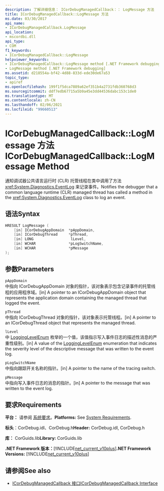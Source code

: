 ```yaml
---
description: 了解详细信息： ICorDebugManagedCallback：： LogMessage 方法
title: ICorDebugManagedCallback::LogMessage 方法
ms.date: 03/30/2017
api_name:
- ICorDebugManagedCallback.LogMessage
api_location:
- mscordbi.dll
api_type:
- COM
f1_keywords:
- ICorDebugManagedCallback::LogMessage
helpviewer_keywords:
- ICorDebugManagedCallback::LogMessage method [.NET Framework debugging]
- LogMessage method [.NET Framework debugging]
ms.assetid: d218554a-bf42-4d88-833d-ede30de67a53
topic_type:
- apiref
ms.openlocfilehash: 199f1f5dca7889a62ef351b4a2731fdb360768d3
ms.sourcegitcommit: ddf7edb67715a5b9a45e3dd44536dabc153c1de0
ms.translationtype: MT
ms.contentlocale: zh-CN
ms.lasthandoff: 02/06/2021
ms.locfileid: "99660513"
---
```

# <a name="icordebugmanagedcallbacklogmessage-method"></a><span data-ttu-id="b980c-103">ICorDebugManagedCallback::LogMessage 方法</span><span class="sxs-lookup"><span data-stu-id="b980c-103">ICorDebugManagedCallback::LogMessage Method</span></span>

<span data-ttu-id="b980c-104">通知调试器公共语言运行时 (CLR) 托管线程在类中调用了方法 <xref:System.Diagnostics.EventLog> 来记录事件。</span><span class="sxs-lookup"><span data-stu-id="b980c-104">Notifies the debugger that a common language runtime (CLR) managed thread has called a method in the <xref:System.Diagnostics.EventLog> class to log an event.</span></span>  
  
## <a name="syntax"></a><span data-ttu-id="b980c-105">语法</span><span class="sxs-lookup"><span data-stu-id="b980c-105">Syntax</span></span>  
  
```cpp  
HRESULT LogMessage (  
    [in] ICorDebugAppDomain  *pAppDomain,  
    [in] ICorDebugThread     *pThread,  
    [in] LONG                 lLevel,  
    [in] WCHAR               *pLogSwitchName,  
    [in] WCHAR               *pMessage  
);  
```  
  
## <a name="parameters"></a><span data-ttu-id="b980c-106">参数</span><span class="sxs-lookup"><span data-stu-id="b980c-106">Parameters</span></span>  

 `pAppDomain`  
 <span data-ttu-id="b980c-107">中指向 ICorDebugAppDomain 对象的指针，该对象表示包含记录事件的托管线程的应用程序域。</span><span class="sxs-lookup"><span data-stu-id="b980c-107">[in] A pointer to an ICorDebugAppDomain object that represents the application domain containing the managed thread that logged the event.</span></span>  
  
 `pThread`  
 <span data-ttu-id="b980c-108">中指向 ICorDebugThread 对象的指针，该对象表示托管线程。</span><span class="sxs-lookup"><span data-stu-id="b980c-108">[in] A pointer to an ICorDebugThread object that represents the managed thread.</span></span>  
  
 `lLevel`  
 <span data-ttu-id="b980c-109">中 [LoggingLevelEnum](logginglevelenum-enumeration.md) 枚举的一个值，该值指示写入事件日志的描述性消息的严重性级别。</span><span class="sxs-lookup"><span data-stu-id="b980c-109">[in] A value of the [LoggingLevelEnum](logginglevelenum-enumeration.md) enumeration that indicates the severity level of the descriptive message that was written to the event log.</span></span>  
  
 `pLogSwitchName`  
 <span data-ttu-id="b980c-110">中指向跟踪开关名称的指针。</span><span class="sxs-lookup"><span data-stu-id="b980c-110">[in] A pointer to the name of the tracing switch.</span></span>  
  
 `pMessage`  
 <span data-ttu-id="b980c-111">中指向写入事件日志的消息的指针。</span><span class="sxs-lookup"><span data-stu-id="b980c-111">[in] A pointer to the message that was written to the event log.</span></span>  
  
## <a name="requirements"></a><span data-ttu-id="b980c-112">要求</span><span class="sxs-lookup"><span data-stu-id="b980c-112">Requirements</span></span>  

 <span data-ttu-id="b980c-113">**平台：** 请参阅 [系统要求](../../get-started/system-requirements.md)。</span><span class="sxs-lookup"><span data-stu-id="b980c-113">**Platforms:** See [System Requirements](../../get-started/system-requirements.md).</span></span>  
  
 <span data-ttu-id="b980c-114">**标头**：CorDebug.idl、CorDebug.h</span><span class="sxs-lookup"><span data-stu-id="b980c-114">**Header:** CorDebug.idl, CorDebug.h</span></span>  
  
 <span data-ttu-id="b980c-115">**库：** CorGuids.lib</span><span class="sxs-lookup"><span data-stu-id="b980c-115">**Library:** CorGuids.lib</span></span>  
  
 <span data-ttu-id="b980c-116">**.NET Framework 版本：**[!INCLUDE[net_current_v10plus](../../../../includes/net-current-v10plus-md.md)]</span><span class="sxs-lookup"><span data-stu-id="b980c-116">**.NET Framework Versions:** [!INCLUDE[net_current_v10plus](../../../../includes/net-current-v10plus-md.md)]</span></span>  
  
## <a name="see-also"></a><span data-ttu-id="b980c-117">请参阅</span><span class="sxs-lookup"><span data-stu-id="b980c-117">See also</span></span>

- [<span data-ttu-id="b980c-118">ICorDebugManagedCallback 接口</span><span class="sxs-lookup"><span data-stu-id="b980c-118">ICorDebugManagedCallback Interface</span></span>](icordebugmanagedcallback-interface.md)
